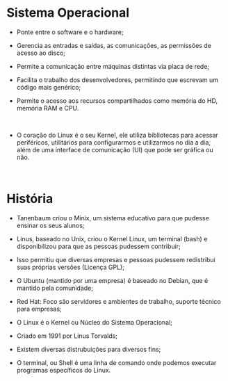 # Sistema Operacional

- Ponte entre o software e o hardware;

- Gerencia as entradas e saídas, as comunicações, as permissões de acesso ao disco;

- Permite a comunicação entre máquinas distintas via placa de rede;

- Facilita o trabalho dos desenvolvedores, permitindo que escrevam um 
código mais genérico;

- Permite o acesso aos recursos compartilhados como memória do HD, memória RAM e CPU.

<br>

- O coração do Linux é o seu Kernel, ele utiliza bibliotecas para acessar periféricos, utilitários para configurarmos e utilizarmos no dia a dia, além de uma interface de comunicação (UI) que pode ser gráfica ou não.

<br>

# História

- Tanenbaum criou o Minix, um sistema educativo para que pudesse ensinar os seus alunos;

- Linus, baseado no Unix, criou o Kernel Linux, um terminal (bash) e disponibilizou para que as pessoas pudessem contribuir;

- Isso permitiu que diversas empresas e pessoas pudessem redistribui suas próprias versões (Licença GPL);

- O Ubuntu (mantido por uma empresa) é baseado no Debian, que é mantido pela comunidade;

- Red Hat: Foco são servidores e ambientes de trabalho, suporte técnico para empresas;
  
- O Linux é o Kernel ou Núcleo do Sistema Operacional;

- Criado em 1991 por Linus Torvalds;

- Existem diversas distrubuições para diversos fins;

- O terminal, ou Shell é uma linha de comando onde podemos executar programas específicos do Linux.